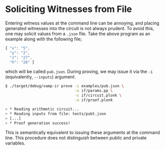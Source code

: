 # Soliciting Witnesses from File


Entering witness values at the command line can be annoying, and placing generated witnesses into the circuit is not always prudent. To avoid this, one may solicit values from a `.json` file. Take the above program as an example along with the following file;

```javascript
{ "x": "5",
  "y": "2",
  "z": "27",
  "h": "28" }
```

which will be called `pub.json`. During proving, we may issue it via the `-i` (equivalently, `--inputs`) argument.

```bash
$ ./target/debug/vamp-ir prove -i examples/pub.json \
                               -u if/params.pp \
                               -c if/circuit.plonk \
                               -o if/proof.plonk

> * Reading arithmetic circuit...
> * Reading inputs from file: tests/pubt.json
> [...]
> * Proof generation success!
```

This is semantically equivalent to issuing these arguments at the command line. This procedure does not distinguish between public and private variables.

